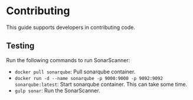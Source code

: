# Contributing

This guide supports developers in contributing code.

## Testing

Run the following commands to run SonarScanner:
* `docker pull sonarqube`: Pull sonarqube container.
* `docker run -d --name sonarqube -p 9000:9000 -p 9092:9092 sonarqube:latest`: Start sonarqube container. This can take some time.
* `gulp sonar`: Run the SonarScanner.
